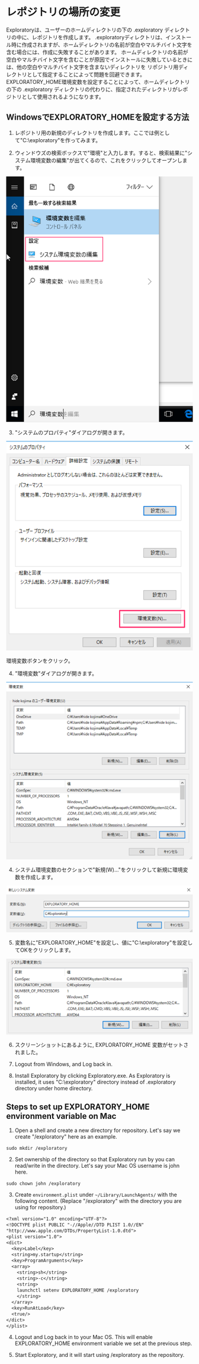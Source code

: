 # レポジトリの場所の変更

Exploratoryは、ユーザーのホームディレクトリの下の .exploratory ディレクトリの中に、レポジトリを作成します。
.exploratoryディレクトリは、インストール時に作成されますが、ホームディレクトリの名前が空白やマルチバイト文字を含む場合には、作成に失敗することがあります。
ホームディレクトリの名前が空白やマルチバイト文字を含むことが原因でインストールに失敗しているときには、他の空白やマルチバイト文字を含まないディレクトリを
リポジトリ用ディレクトリとして指定することによって問題を回避できます。
EXPLORATORY_HOME環境変数を設定することによって、ホームディレクトリの下の .exploratory ディレクトリの代わりに、指定されたディレクトリがレポジトリとして使用されるようになります。

## WindowsでEXPLORATORY_HOMEを設定する方法

1. レポジトリ用の新規のディレクトリを作成します。ここでは例として"C:\exploratory"を作ってみます。

2. ウィンドウズの検索ボックスで"環境"と入力します。すると、検索結果に"システム環境変数の編集"が出てくるので、これをクリックしてオープンします。

  ![](images/exploratory_home_win_1-ja.png)

3. "システムのプロパティ"ダイアログが開きます。

  ![](images/exploratory_home_win_2-1-ja.png)

  環境変数ボタンをクリック。

4. "環境変数"ダイアログが開きます。

  ![](images/exploratory_home_win_2-ja.png)

4. システム環境変数のセクションで"新規(W)..."をクリックして新規に環境変数を作成します。

  ![](images/exploratory_home_win_3-ja.png)

5. 変数名に"EXPLORATORY_HOME"を設定し、値に"C:\exploratory"を設定してOKをクリックします。

  ![](images/exploratory_home_win_4-ja.png)

6. スクリーンショットにあるように, EXPLORATORY_HOME 変数がセットされました。

7. Logout from Windows, and Log back in.

8. Install Exploratory by clicking Exploratory.exe. As Exploratory is installed, it uses "C:\exploratory" directory instead of .exploratory directory under home directory.

## Steps to set up EXPLORATORY_HOME environment variable on Mac

1. Open a shell and create a new directory for repository. Let's say we create "/exploratory" here as an example.
```
sudo mkdir /exploratory
```

2. Set ownership of the directory so that Exploratory run by you can read/write in the directory. Let's say your Mac OS username is john here.
```
sudo chown john /exploratory
```

3. Create `environment.plist` under `~/Library/LaunchAgents/` with the following content. (Replace "/exploratory" with the directory you are using for repository.)
```
<?xml version="1.0" encoding="UTF-8"?>
<!DOCTYPE plist PUBLIC "-//Apple//DTD PLIST 1.0//EN" "http://www.apple.com/DTDs/PropertyList-1.0.dtd">
<plist version="1.0">
<dict>
  <key>Label</key>
  <string>my.startup</string>
  <key>ProgramArguments</key>
  <array>
    <string>sh</string>
    <string>-c</string>
    <string>
    launchctl setenv EXPLORATORY_HOME /exploratory
    </string>
  </array>
  <key>RunAtLoad</key>
  <true/>
</dict>
</plist>
```

4. Logout and Log back in to your Mac OS. This will enable EXPLORATORY_HOME environment variable we set at the previous step.

5. Start Exploratory, and it will start using /exploratory as the repository.
